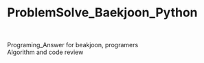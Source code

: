 # ProblemSolve_Baekjoon_Python

<br>

Programing_Answer for beakjoon, programers <br>
Algorithm and code review
